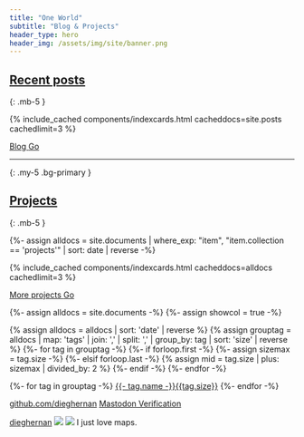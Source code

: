 ```yaml
---
title: "One World"
subtitle: "Blog & Projects"
header_type: hero
header_img: /assets/img/site/banner.png
---
```


## <a href="./blog" class="text-dark">Recent posts</a>
{: .mb-5 }


{% include_cached components/indexcards.html cacheddocs=site.posts cachedlimit=3 %}

<div class="text-right mx-3">
		<a href="./blog/" class="btn btn-outline-primary border-0">Blog <i class="fa fa-chevron-right fa-lg" aria-hidden="true"></i><span class="sr-only">Go</span></a>
</div>

<div class="mt-5 pt-3 mb-3 text-center">
			<script type='text/javascript' src='https://storage.ko-fi.com/cdn/widget/Widget_2.js'></script><script type='text/javascript'>kofiwidget2.init('Support Me on Ko-fi', '#000000', 'K3K43H86Z');kofiwidget2.draw();</script> 
</div>

* * *
{: .my-5 .bg-primary }


## <a href="./projects" class="text-dark">Projects</a>
{: .mb-5 }

{%- assign alldocs = site.documents | 
                          where_exp: "item", "item.collection == 'projects'" | sort: date | reverse -%}

{% include_cached components/indexcards.html cacheddocs=alldocs cachedlimit=3 %}

<div class="text-right mx-3">
		<a href="./projects" class="btn btn-outline-primary border-0">More projects <i class="fa fa-chevron-right fa-lg" aria-hidden="true"></i><span class="sr-only">Go</span></a>
</div>

  {%- assign alldocs = site.documents -%}
  {%- assign showcol = true -%}



{% assign alldocs = alldocs | sort: 'date' | reverse %}
{% assign grouptag =  alldocs | map: 'tags' | join: ','  | split: ','  | group_by: tag | sort: 'size' | reverse %}
{%- for tag in grouptag -%}
  {%- if forloop.first -%}
    {%- assign sizemax = tag.size -%}
  {%- elsif forloop.last -%}
    {% assign mid = tag.size | plus: sizemax | divided_by: 2  %}
  {%- endif -%}
{%- endfor -%}

<div class="row g-0 pt-5" id="tags">
<div class="col">
	{%- for tag in grouptag -%}
	<a href="./tags#{{- tag.name | replace: " ", "-" -}}" class="btn btn-primary m-1" role="button" style="font-size: min(1.2rem , max(0.8rem , calc(1rem + 0.025*({{ tag.size }}rem - {{ mid }}rem))));"><i class="fa fa-tag mr-2" aria-hidden="true"></i>{{- tag.name -}}<span class="badge rounded-pill chulapa-pill-bg-primary ml-2">{{tag.size}}</span></a>
	{%- endfor -%}
	</div>
</div>

<!-- Verification -->

<a href="https://github.com/dieghernan" rel="me" class="d-none">github.com/dieghernan</a>
<a rel="me" href="https://fosstodon.org/@dhernangomez" class="d-none">Mastodon Verification</a>

<span class="h-card d-none">
  <a rel="me" href="https://dieghernan.github.io" class="u-url u-uid" >dieghernan</a>
  <img class="u-photo" src="https://dieghernan.github.io/assets/img/site/avatar.png" />
  <img class="u-featured" src="https://dieghernan.github.io/assets/img/site/banner.png" />
  <span class="p-note">I just love maps.</span>
</span>








